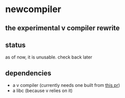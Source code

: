 # newcompiler

## the experimental v compiler rewrite

## status

as of now, it is unusable. check back later

## dependencies

- a v compiler (currently needs one built from [this pr](https://github.com/vlang/v/pull/629))
- a libc (because v relies on it)

